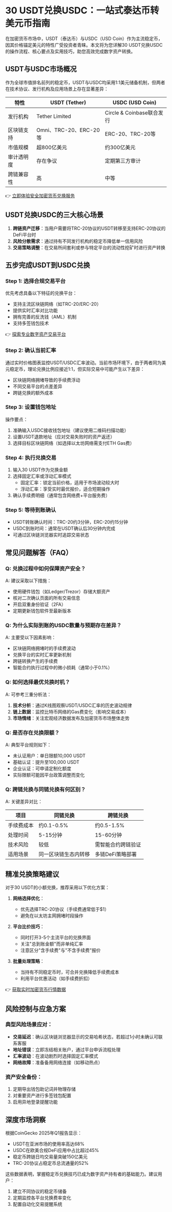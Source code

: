 # 30 USDT兑换USDC：一站式泰达币转美元币指南

在加密货币市场中，USDT（泰达币）与USDC（USD Coin）作为主流稳定币，因其价格锚定美元的特性广受投资者青睐。本文将为您详解30 USDT兑换USDC的操作流程、核心要点及实用技巧，助您高效完成数字资产转换。

## USDT与USDC市场概况

作为全球市值排名前列的稳定币，USDT与USDC均采用1:1美元储备机制，但两者在技术协议、发行机构及应用场景上存在显著差异：

| 特性          | USDT (Tether)          | USDC (USD Coin)         |
|---------------|------------------------|-------------------------|
| 发行机构      | Tether Limited         | Circle & Coinbase联合发行 |
| 区块链支持    | Omni、TRC-20、ERC-20等 | ERC-20、TRC-20等        |
| 市值规模      | 超800亿美元            | 约300亿美元             |
| 审计透明度    | 存在争议               | 定期第三方审计          |
| 跨链兼容性    | 高                     | 中等                    |

👉 [立即体验安全加密货币兑换服务](https://bit.ly/okx_welcome)

## USDT兑换USDC的三大核心场景

1. **跨链资产迁移**：当用户需要将TRC-20协议的USDT转移至支持ERC-20协议的DeFi平台时
2. **风险分散需求**：通过持有不同发行机构的稳定币降低单一信用风险
3. **交易策略调整**：在交易所间套利或参与特定平台的流动性挖矿时进行资产转换

## 五步完成USDT到USDC兑换

### Step 1: 选择合规交易平台
优先考虑具备以下特征的兑换平台：
- 支持主流区块链网络（如TRC-20/ERC-20）
- 提供实时汇率对比功能
- 拥有完善的反洗钱（AML）机制
- 支持多签钱包技术

👉 [探索专业数字资产交易平台](https://bit.ly/okx_welcome)

### Step 2: 确认当前汇率
通过实时价格图表监控USDT/USDC汇率波动。当前市场环境下，由于两者同为美元稳定币，理论兑换比例应接近1:1，但实际交易中可能产生以下差异：
- 区块链网络拥堵导致的手续费浮动
- 不同交易平台的点差差异
- 跨链兑换的额外成本

### Step 3: 设置钱包地址
操作要点：
1. 准确输入USDC接收钱包地址（建议使用二维码扫描功能）
2. 设置USDT退款地址（应对交易失败时的资产返还）
3. 选择目标区块链网络（如选择以太坊网络需支付ETH Gas费）

### Step 4: 执行兑换交易
1. 输入30 USDT作为兑换金额
2. 选择固定汇率或浮动汇率模式
   - 固定汇率：锁定当前价格，适用于市场波动较大时
   - 浮动汇率：享受实时最优报价，适合短期操作
3. 确认手续费明细（通常包含网络费+平台服务费）

### Step 5: 等待到账确认
- USDT转账确认时间：TRC-20约3分钟，ERC-20约15分钟
- USDC到账时间：通常在USDT确认后30分钟内完成
- 可通过区块链浏览器实时追踪交易状态

## 常见问题解答（FAQ）

### Q: 兑换过程中如何保障资产安全？
A: 建议采取以下措施：
- 使用硬件钱包（如Ledger/Trezor）存储大额资产
- 核对二次确认页面的所有交易信息
- 开启双重身份验证（2FA）
- 定期更新钱包软件至最新版本

### Q: 为什么实际到账的USDC数量与预期存在差异？
A: 主要受以下因素影响：
- 区块链网络拥堵时的手续费波动
- 兑换平台的实时汇率更新机制
- 跨链转换产生的手续费
- 智能合约执行过程中的微小损耗（通常小于0.1%）

### Q: 如何选择最优兑换时机？
A: 可参考三重分析法：
1. **技术分析**：通过K线图观察USDT/USDC汇率的历史波动规律
2. **链上数据**：监控比特币网络的Gas费变化（影响交易成本）
3. **市场情绪**：关注宏观经济数据发布及加密货币市场整体走势

### Q: 是否存在兑换限额？
A: 典型平台规则如下：
- 未认证用户：单日限额10,000 USDT
- 基础认证：提升至100,000 USDT
- 企业认证：可申请定制化额度
- 实际限额可能因平台政策调整而变化

### Q: 跨链兑换与同链兑换有何区别？
A: 关键差异对比：

| 项目          | 同链兑换               | 跨链兑换               |
|---------------|------------------------|------------------------|
| 手续费成本    | 约0.1-0.5%             | 约0.5-1.5%             |
| 处理时间      | 5-15分钟               | 15-60分钟              |
| 技术风险      | 较低                   | 需智能合约跨链验证     |
| 适用场景      | 同一区块链生态内转移   | 多链DeFi策略部署       |

## 精准兑换策略建议

对于30 USDT的小额兑换，推荐采用以下优化方案：

1. **网络选择优化**：
   - 优先选择TRC-20协议（手续费通常低于$1）
   - 避免在以太坊主网拥堵时段操作

2. **平台比价技巧**：
   - 同时打开3-5个主流平台的兑换界面
   - 关注"总到账金额"而非单纯汇率
   - 注意区分"含手续费"与"不含手续费"报价

3. **批量处理策略**：
   - 当持有不同稳定币时，可合并兑换降低手续费成本
   - 利用平台优惠活动（如手续费折扣）

👉 [获取实时加密货币行情数据](https://bit.ly/okx_welcome)

## 风险控制与应急方案

### 典型风险场景应对：
- **交易延迟**：确认区块链浏览器显示的交易哈希状态，若超过1小时未确认可联系客服
- **地址错误**：立即冻结相关账户，通过平台申诉流程处理
- **汇率波动**：在波动剧烈时选择固定汇率模式
- **网络故障**：准备备用网络连接（如移动热点）

### 资产安全备份：
1. 定期导出钱包助记词并物理存储
2. 对重要资产进行多签钱包配置
3. 启用异地登录提醒功能

## 深度市场洞察

根据CoinGecko 2025年Q1报告显示：
- USDT在亚洲市场的使用率高达68%
- USDC在欧美合规DeFi应用中占比超过45%
- 稳定币跨链日均交易量突破150亿美元
- TRC-20协议占稳定币总流通量的52%

这些数据表明，掌握稳定币兑换技巧已成为数字资产持有者的基础能力。建议用户：
1. 建立不同协议的稳定币储备
2. 定期监控各平台兑换费率变化
3. 配置自动化交易提醒系统
